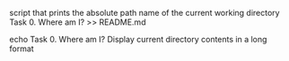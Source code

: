 script that prints the absolute path name of the current working directory
Task 0. Where am I? >> README.md

echo Task 0. Where am I?
Display current directory contents in a long format
